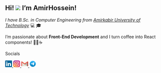 <h2>Hi! <img src="https://raw.githubusercontent.com/MartinHeinz/MartinHeinz/master/wave.gif" width="30px"> I’m AmirHossein!</h2>

<p><em>I have B.Sc. in Computer Engineering from <a href="https://aut.ac.ir/" target="_blank" rel="noopener noreferrer">Amirkabir University of Technology</a> </em> 💻 🎓</p>
<p>I’m passionate about <strong>Front-End Development</strong> and I turn coffee into React components! 🧑‍💻☕</p>

<p>Socials</p>
<a href="https://ir.linkedin.com/in/amirhossein-sarahang-088260228/" title="LinkedIn Profile"><img width="22" src="./Images/linkedin.svg"> </a></code>
<a href="https://ir.linkedin.com/in/amirhossein-sarahang-088260228/" title="LinkedIn Profile"><img width="22" src="./Images/instagram.svg"> </a></code>
<a href="https://ir.linkedin.com/in/amirhossein-sarahang-088260228/" title="LinkedIn Profile"><img width="22" src="./Images/gmail.svg"> </a></code>
<a href="https://ir.linkedin.com/in/amirhossein-sarahang-088260228/" title="LinkedIn Profile"><img width="22" src="./Images/telegram.svg"> </a></code>
